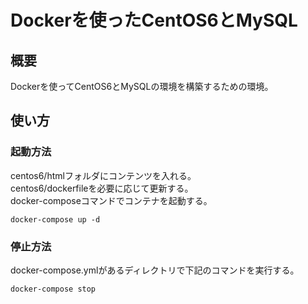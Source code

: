# Dockerを使ったCentOS6とMySQL

## 概要

Dockerを使ってCentOS6とMySQLの環境を構築するための環境。

## 使い方

### 起動方法
centos6/htmlフォルダにコンテンツを入れる。  
centos6/dockerfileを必要に応じて更新する。  
docker-composeコマンドでコンテナを起動する。  

```
docker-compose up -d
```

### 停止方法

docker-compose.ymlがあるディレクトリで下記のコマンドを実行する。  

```
docker-compose stop
```
